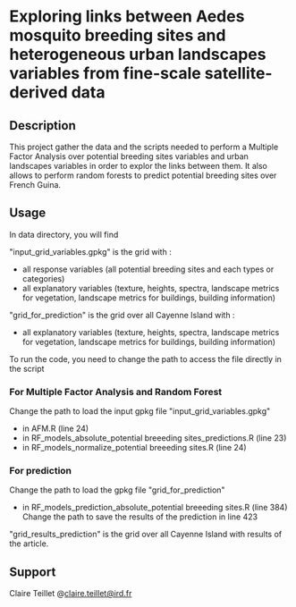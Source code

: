 # Exploring links between Aedes mosquito breeding sites and heterogeneous urban landscapes variables from fine-scale satellite-derived data 

## Description
This project gather the data and the scripts needed to perform a Multiple Factor Analysis over potential breeding sites variables and urban landscapes variables in order to explor the links between them. It also allows to perform random forests to predict potential breeding sites over French Guina.

## Usage
In data directory, you will find

"input_grid_variables.gpkg" is the grid with :
- all response variables (all potential breeding sites and each types or categories)
- all explanatory variables (texture, heights, spectra, landscape metrics for vegetation, landscape metrics for buildings, building information)

"grid_for_prediction" is the grid over all Cayenne Island with :
- all explanatory variables (texture, heights, spectra, landscape metrics for vegetation, landscape metrics for buildings, building information)

To run the code, you need to change the path to access the file directly in the script

###  For Multiple Factor Analysis and Random Forest
Change the path to load the input gpkg file "input_grid_variables.gpkg"  
- in AFM.R  (line 24)
- in RF_models_absolute_potential breeeding sites_predictions.R (line 23)
- in RF_models_normalize_potential breeeding sites.R   (line 24)

###  For prediction
Change the path to load the gpkg file "grid_for_prediction"  
- in RF_models_prediction_absolute_potential breeeding sites.R  (line 384)
Change the path to save the results of the prediction in line 423 


"grid_results_prediction" is the grid over all Cayenne Island with results of the article. 

## Support

Claire Teillet @claire.teillet@ird.fr
